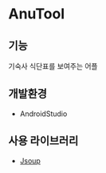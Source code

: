 # AnuTool

## 기능
  기숙사 식단표를 보여주는 어플

## 개발환경
- AndroidStudio

## 사용 라이브러리
- [Jsoup](https://jsoup.org)
  
  
